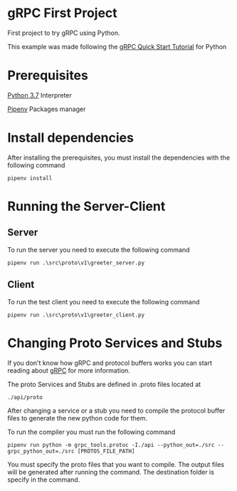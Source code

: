 # gRPC First Project
First project to try gRPC using Python.

This example was made following the [gRPC Quick Start Tutorial] for Python

# Prerequisites

[Python 3.7] Interpreter

[Pipenv] Packages manager

# Install dependencies

After installing the prerequisites, you must install the dependencies with the following command

```
pipenv install
```

# Running the Server-Client

## Server

To run the server you need to execute the following command

```
pipenv run .\src\proto\v1\greeter_server.py
```

## Client

To run the test client you need to execute the following command

```
pipenv run .\src\proto\v1\greeter_client.py
```

# Changing Proto Services and Stubs

If you don't know how gRPC and protocol buffers works you can start reading about [gRPC] for more information.

The proto Services and Stubs are defined in .proto files located at

```
./api/proto
```

After changing a service or a stub you need to compile the protocol buffer files to generate the new python code for them.

To run the compiler you must run the following command

```
pipenv run python -m grpc_tools.protoc -I./api --python_out=./src --grpc_python_out=./src [PROTOS_FILE_PATH]
```

You must specify the proto files that you want to compile. The output files will be generated after running the command. The destination folder is specify in the command.


[Python 3.7]: https://www.python.org/downloads/
[Pipenv]: https://pipenv-fork.readthedocs.io/en/latest/
[gRPC Quick Start Tutorial]: https://grpc.io/docs/languages/python/quickstart/
[gRPC]: https://grpc.io/docs/guides/
